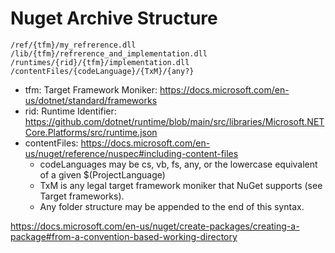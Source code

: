# Nuget Archive Structure

```
/ref/{tfm}/my_refrerence.dll
/lib/{tfm}/refrerence_and_implementation.dll
/runtimes/{rid}/{tfm}/implementation.dll
/contentFiles/{codeLanguage}/{TxM}/{any?}
```

- tfm: Target Framework Moniker: https://docs.microsoft.com/en-us/dotnet/standard/frameworks
- rid: Runtime Identifier: https://github.com/dotnet/runtime/blob/main/src/libraries/Microsoft.NETCore.Platforms/src/runtime.json
- contentFiles: https://docs.microsoft.com/en-us/nuget/reference/nuspec#including-content-files
  - codeLanguages may be cs, vb, fs, any, or the lowercase equivalent of a given $(ProjectLanguage)
  - TxM is any legal target framework moniker that NuGet supports (see Target frameworks).
  - Any folder structure may be appended to the end of this syntax.

https://docs.microsoft.com/en-us/nuget/create-packages/creating-a-package#from-a-convention-based-working-directory
